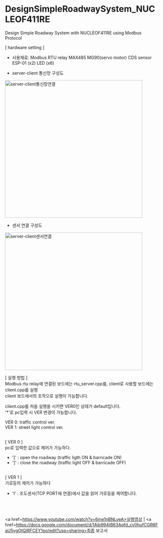 # DesignSimpleRoadwaySystem_NUCLEOF411RE
Design Simple Roadway System with NUCLEOF411RE using Modbus Protocol

[ hardware setting ]<br/>
- 사용재료: 
Modbus RTU relay
MAX485
MG90(servo motor)
CDS sensor
ESP-01 (x2)
LED (x6)

- server-client 통신망 구성도<br/>
<img width="452" alt="server-client통신망연결" src="https://user-images.githubusercontent.com/47296316/122634220-e583b880-d117-11eb-9b36-a0d9c79c5b2f.png">

- 센서 연결 구성도<br/>
<img width="452" alt="server-client센서연결" src="https://user-images.githubusercontent.com/47296316/122634192-b4a38380-d117-11eb-93f4-39fcdd86a968.png">


[ 실행 방법 ]<br/>
Modbus rtu relay에 연결된 보드에는 rtu_server.cpp를, client로 사용할 보드에는 client.cpp를 실행<br/>
client 보드에서의 조작으로 실행이 가능합니다.<br/>

client.cpp를 처음 실행을 시키면 VER0인 상태가 default입니다.<br/>
'*'로 pc입력 시 VER 변경이 가능합니다.<br/>

 VER 0: traffic control ver.<br/>
 VER 1: street light control ver.<br/><br/>

[ VER 0 ]<br/>
pc로 입력한 값으로 제어가 가능하다.<br/>
- '[' : open the roadway (traffic ligth ON & barricade ON)<br/>
- ']' : close the roadway (traffic light OFF & barricade OFF)<br/><br/>

[ VER 1 ]<br/>
가로등의 제어가 가능하다<br/>
- 'I' : 조도센서(TCP PORT에 연결)에서 값을 읽어 가로등을 제어합니다.<br/><br/><br/><br/>

<a href=https://www.youtube.com/watch?v=6me1nBNLveA>실행영상</a> | 
<a href=https://docs.google.com/document/d/1Aib994tB63Aqfd_cv0hufCGR6FaU5ygOtQIRFCEY1po/edit?usp=sharing>최종 보고서</a>
